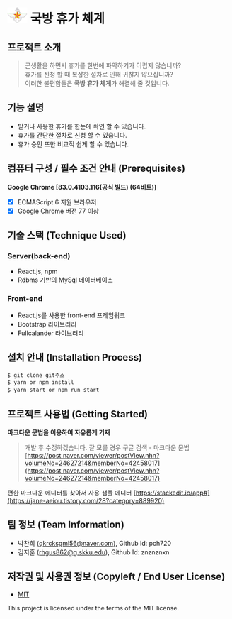 # <img src=https://github.com/osamhack2021/web_MilitaryVacationSystem_ParkChanHee/blob/main/WEB/mnd_logo_signature.gif height=35px;> 국방 휴가 체계


## 프로잭트 소개
> 군생활을 하면서 휴가를 한번에 파악하기가 어렵지 않습니까?<br/>
> 휴가를 신청 할 때 복잡한 절차로 인해 귀찮지 않으십니까?<br/>
> 이러한 불편함들은 **국방 휴가 체계**가 해결해 줄 것입니다. 


## 기능 설명
 - 받거나 사용한 휴가를 한눈에 확인 할 수 있습니다.
 - 휴가를 간단한 절차로 신청 할 수 있습니다.
 - 휴가 승인 또한 비교적 쉽게 할 수 있습니다.

## 컴퓨터 구성 / 필수 조건 안내 (Prerequisites)

**Google Chrome [83.0.4103.116(공식 빌드) (64비트)]**
- [x] ECMAScript 6 지원 브라우저
- [x] Google Chrome 버전 77 이상

## 기술 스택 (Technique Used) 
### Server(back-end)
 - React.js, npm
 - Rdbms 기반의 MySql 데이터베이스
 
### Front-end
 -  React.js를 사용한 front-end 프레임워크 
 -  Bootstrap 라이브러리
 -  Fullcalander 라이브러리
 
## 설치 안내 (Installation Process)
```bash
$ git clone git주소
$ yarn or npm install
$ yarn start or npm run start
```

## 프로젝트 사용법 (Getting Started)
**마크다운 문법을 이용하여 자유롭게 기재**
>개발 후 수정하겠습니다.
잘 모를 경우
구글 검색 - 마크다운 문법
[https://post.naver.com/viewer/postView.nhn?volumeNo=24627214&memberNo=42458017](https://post.naver.com/viewer/postView.nhn?volumeNo=24627214&memberNo=42458017)

 편한 마크다운 에디터를 찾아서 사용
 샘플 에디터 [https://stackedit.io/app#](https://jane-aeiou.tistory.com/28?category=889920)
 
## 팀 정보 (Team Information)
- 박찬희 (qkrcksgml56@naver.com), Github Id: pch720
- 김지훈 (rhgus862@g.skku.edu), Github Id: znznznxn
## 저작권 및 사용권 정보 (Copyleft / End User License)
 * [MIT](https://github.com/osamhack2021/web_MilitaryVacationSystem_ParkChanHee/blob/main/LICENSE)

This project is licensed under the terms of the MIT license.
